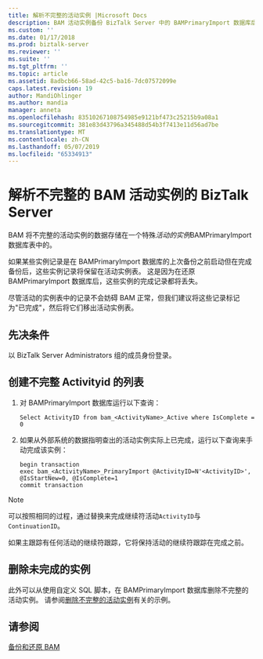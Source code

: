 ```yaml
---
title: 解析不完整的活动实例 |Microsoft Docs
description: BAM 活动实例备份 BizTalk Server 中的 BAMPrimaryImport 数据库后保持活动状态
ms.custom: ''
ms.date: 01/17/2018
ms.prod: biztalk-server
ms.reviewer: ''
ms.suite: ''
ms.tgt_pltfrm: ''
ms.topic: article
ms.assetid: 8adbcb66-58ad-42c5-ba16-7dc07572099e
caps.latest.revision: 19
author: MandiOhlinger
ms.author: mandia
manager: anneta
ms.openlocfilehash: 83510267108754985e9121bf473c25215b9a08a1
ms.sourcegitcommit: 381e83d43796a345488d54b3f7413e11d56ad7be
ms.translationtype: MT
ms.contentlocale: zh-CN
ms.lasthandoff: 05/07/2019
ms.locfileid: "65334913"
---
```

# <a name="resolve-incomplete-bam-activity-instances---biztalk-server"></a>解析不完整的 BAM 活动实例的 BizTalk Server
BAM 将不完整的活动实例的数据存储在一个特殊*活动的实例*BAMPrimaryImport 数据库表中的。  
  
 如果某些实例记录是在 BAMPrimaryImport 数据库的上次备份之前启动但在完成备份后，这些实例记录将保留在活动实例表。 这是因为在还原 BAMPrimaryImport 数据库后，这些实例的完成记录都将丢失。  
  
 尽管活动的实例表中的记录不会妨碍 BAM 正常，但我们建议将这些记录标记为"已完成"，然后将它们移出活动实例表。  
  
## <a name="prerequisites"></a>先决条件  
以 BizTalk Server Administrators 组的成员身份登录。  
  
## <a name="create-a-list-of-incomplete-activityids"></a>创建不完整 Activityid 的列表 
  
1.  对 BAMPrimaryImport 数据库运行以下查询：  
  
    ```  
    Select ActivityID from bam_<ActivityName>_Active where IsComplete = 0  
    ```  
  
2.  如果从外部系统的数据指明查出的活动实例实际上已完成，运行以下查询来手动完成该实例：  
  
    ```  
    begin transaction
    exec bam_<ActivityName>_PrimaryImport @ActivityID=N'<ActivityID>', @IsStartNew=0, @IsComplete=1  
    commit transaction
    ```  
  
> [!NOTE]
>  可以按照相同的过程，通过替换来完成继续符活动`ActivityID`与`ContinuationID`。  
> 
>  如果主跟踪有任何活动的继续符跟踪，它将保持活动的继续符跟踪在完成之前。  

## <a name="remove-incomplete-instances"></a>删除未完成的实例
此外可以从使用自定义 SQL 脚本，在 BAMPrimaryImport 数据库删除不完整的活动实例。 请参阅[删除不完整的活动实例](how-to-remove-incomplete-activity-instances.md)有关的示例。

## <a name="see-also"></a>请参阅  
 [备份和还原 BAM](../core/backing-up-and-restoring-bam.md)
